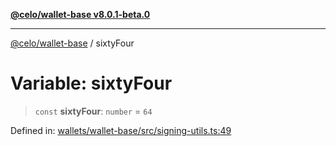 [**@celo/wallet-base v8.0.1-beta.0**](../README.md)

***

[@celo/wallet-base](../README.md) / sixtyFour

# Variable: sixtyFour

> `const` **sixtyFour**: `number` = `64`

Defined in: [wallets/wallet-base/src/signing-utils.ts:49](https://github.com/celo-org/developer-tooling/blob/master/packages/sdk/wallets/wallet-base/src/signing-utils.ts#L49)
